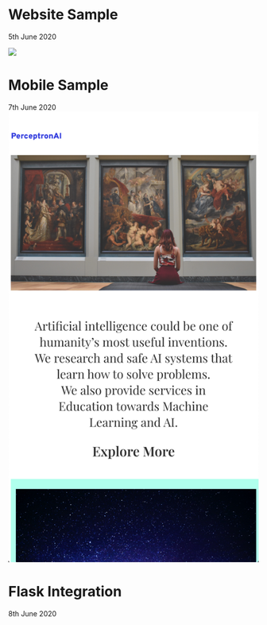 # Website Sample

5th June 2020

![](features.png)

# Mobile Sample

7th June 2020
![](Mobile.png)

# Flask Integration
8th June 2020
